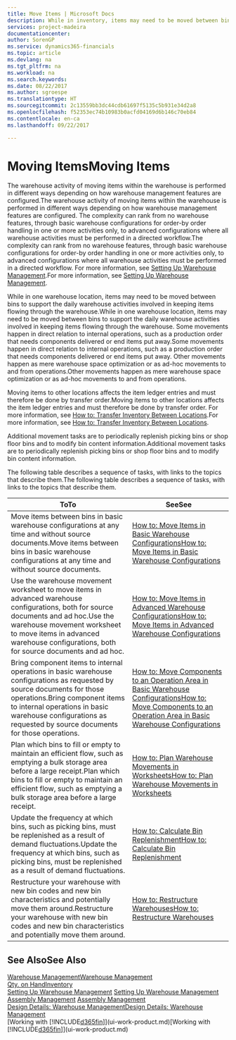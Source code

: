 ```yaml
---
title: Move Items | Microsoft Docs
description: While in inventory, items may need to be moved between bins to support the daily warehouse activities involved in keeping items flowing through the warehouse. Some movements happen in direct relation to internal operations, such as a production order that needs components delivered or end items put away. Other movements happen as mere warehouse space optimization or as ad-hoc movements to and from operations.
services: project-madeira
documentationcenter: 
author: SorenGP
ms.service: dynamics365-financials
ms.topic: article
ms.devlang: na
ms.tgt_pltfrm: na
ms.workload: na
ms.search.keywords: 
ms.date: 08/22/2017
ms.author: sgroespe
ms.translationtype: HT
ms.sourcegitcommit: 2c13559bb3dc44cdb61697f5135c5b931e34d2a8
ms.openlocfilehash: f52353ec74b10983b0acfd04169d6b146c70eb84
ms.contentlocale: en-ca
ms.lasthandoff: 09/22/2017

---
```

# <a name="moving-items"></a><span data-ttu-id="6a2c7-105">Moving Items</span><span class="sxs-lookup"><span data-stu-id="6a2c7-105">Moving Items</span></span>
<span data-ttu-id="6a2c7-106">The warehouse activity of moving items within the warehouse is performed in different ways depending on how warehouse management features are configured.</span><span class="sxs-lookup"><span data-stu-id="6a2c7-106">The warehouse activity of moving items within the warehouse is performed in different ways depending on how warehouse management features are configured.</span></span> <span data-ttu-id="6a2c7-107">The complexity can rank from no warehouse features, through basic warehouse configurations for order-by order handling in one or more activities only, to advanced configurations where all warehouse activities must be performed in a directed workflow.</span><span class="sxs-lookup"><span data-stu-id="6a2c7-107">The complexity can rank from no warehouse features, through basic warehouse configurations for order-by order handling in one or more activities only, to advanced configurations where all warehouse activities must be performed in a directed workflow.</span></span> <span data-ttu-id="6a2c7-108">For more information, see [Setting Up Warehouse Management](warehouse-setup-warehouse.md).</span><span class="sxs-lookup"><span data-stu-id="6a2c7-108">For more information, see [Setting Up Warehouse Management](warehouse-setup-warehouse.md).</span></span>

<span data-ttu-id="6a2c7-109">While in one warehouse location, items may need to be moved between bins to support the daily warehouse activities involved in keeping items flowing through the warehouse.</span><span class="sxs-lookup"><span data-stu-id="6a2c7-109">While in one warehouse location, items may need to be moved between bins to support the daily warehouse activities involved in keeping items flowing through the warehouse.</span></span> <span data-ttu-id="6a2c7-110">Some movements happen in direct relation to internal operations, such as a production order that needs components delivered or end items put away.</span><span class="sxs-lookup"><span data-stu-id="6a2c7-110">Some movements happen in direct relation to internal operations, such as a production order that needs components delivered or end items put away.</span></span> <span data-ttu-id="6a2c7-111">Other movements happen as mere warehouse space optimization or as ad-hoc movements to and from operations.</span><span class="sxs-lookup"><span data-stu-id="6a2c7-111">Other movements happen as mere warehouse space optimization or as ad-hoc movements to and from operations.</span></span>

<span data-ttu-id="6a2c7-112">Moving items to other locations affects the item ledger entries and must therefore be done by transfer order.</span><span class="sxs-lookup"><span data-stu-id="6a2c7-112">Moving items to other locations affects the item ledger entries and must therefore be done by transfer order.</span></span> <span data-ttu-id="6a2c7-113">For more information, see [How to: Transfer Inventory Between Locations](inventory-how-transfer-between-locations.md).</span><span class="sxs-lookup"><span data-stu-id="6a2c7-113">For more information, see [How to: Transfer Inventory Between Locations](inventory-how-transfer-between-locations.md).</span></span>  

<span data-ttu-id="6a2c7-114">Additional movement tasks are to periodically replenish picking bins or shop floor bins and to modify bin content information.</span><span class="sxs-lookup"><span data-stu-id="6a2c7-114">Additional movement tasks are to periodically replenish picking bins or shop floor bins and to modify bin content information.</span></span>  

 <span data-ttu-id="6a2c7-115">The following table describes a sequence of tasks, with links to the topics that describe them.</span><span class="sxs-lookup"><span data-stu-id="6a2c7-115">The following table describes a sequence of tasks, with links to the topics that describe them.</span></span>   

|<span data-ttu-id="6a2c7-116">**To**</span><span class="sxs-lookup"><span data-stu-id="6a2c7-116">**To**</span></span>|<span data-ttu-id="6a2c7-117">**See**</span><span class="sxs-lookup"><span data-stu-id="6a2c7-117">**See**</span></span>|  
|------------|-------------|  
|<span data-ttu-id="6a2c7-118">Move items between bins in basic warehouse configurations at any time and without source documents.</span><span class="sxs-lookup"><span data-stu-id="6a2c7-118">Move items between bins in basic warehouse configurations at any time and without source documents.</span></span>|[<span data-ttu-id="6a2c7-119">How to: Move Items in Basic Warehouse Configurations</span><span class="sxs-lookup"><span data-stu-id="6a2c7-119">How to: Move Items in Basic Warehouse Configurations</span></span>](warehouse-how-to-move-items-ad-hoc-in-basic-warehousing.md)|
|<span data-ttu-id="6a2c7-120">Use the warehouse movement worksheet to move items in advanced warehouse configurations, both for source documents and ad hoc.</span><span class="sxs-lookup"><span data-stu-id="6a2c7-120">Use the warehouse movement worksheet to move items in advanced warehouse configurations, both for source documents and ad hoc.</span></span>|[<span data-ttu-id="6a2c7-121">How to: Move Items in Advanced Warehouse Configurations</span><span class="sxs-lookup"><span data-stu-id="6a2c7-121">How to: Move Items in Advanced Warehouse Configurations</span></span>](warehouse-how-to-move-items-in-advanced-warehousing.md)|  
|<span data-ttu-id="6a2c7-122">Bring component items to internal operations in basic warehouse configurations as requested by source documents for those operations.</span><span class="sxs-lookup"><span data-stu-id="6a2c7-122">Bring component items to internal operations in basic warehouse configurations as requested by source documents for those operations.</span></span>|[<span data-ttu-id="6a2c7-123">How to: Move Components to an Operation Area in Basic Warehouse Configurations</span><span class="sxs-lookup"><span data-stu-id="6a2c7-123">How to: Move Components to an Operation Area in Basic Warehouse Configurations</span></span>](warehouse-how-to-move-components-to-an-operation-area-in-basic-warehousing.md)|
|<span data-ttu-id="6a2c7-124">Plan which bins to fill or empty to maintain an efficient flow, such as emptying a bulk storage area before a large receipt.</span><span class="sxs-lookup"><span data-stu-id="6a2c7-124">Plan which bins to fill or empty to maintain an efficient flow, such as emptying a bulk storage area before a large receipt.</span></span>|[<span data-ttu-id="6a2c7-125">How to: Plan Warehouse Movements in Worksheets</span><span class="sxs-lookup"><span data-stu-id="6a2c7-125">How to: Plan Warehouse Movements in Worksheets</span></span>](warehouse-how-to-plan-warehouse-movements-in-worksheets.md)|
|<span data-ttu-id="6a2c7-126">Update the frequency at which bins, such as picking bins, must be replenished as a result of demand fluctuations.</span><span class="sxs-lookup"><span data-stu-id="6a2c7-126">Update the frequency at which bins, such as picking bins, must be replenished as a result of demand fluctuations.</span></span>|[<span data-ttu-id="6a2c7-127">How to: Calculate Bin Replenishment</span><span class="sxs-lookup"><span data-stu-id="6a2c7-127">How to: Calculate Bin Replenishment</span></span>](warehouse-how-to-calculate-bin-replenishment.md)|
|<span data-ttu-id="6a2c7-128">Restructure your warehouse with new bin codes and new bin characteristics and potentially move them around.</span><span class="sxs-lookup"><span data-stu-id="6a2c7-128">Restructure your warehouse with new bin codes and new bin characteristics and potentially move them around.</span></span>|[<span data-ttu-id="6a2c7-129">How to: Restructure Warehouses</span><span class="sxs-lookup"><span data-stu-id="6a2c7-129">How to: Restructure Warehouses</span></span>](warehouse-how-to-restructure-warehouses.md)|  

## <a name="see-also"></a><span data-ttu-id="6a2c7-130">See Also</span><span class="sxs-lookup"><span data-stu-id="6a2c7-130">See Also</span></span>  
[<span data-ttu-id="6a2c7-131">Warehouse Management</span><span class="sxs-lookup"><span data-stu-id="6a2c7-131">Warehouse Management</span></span>](warehouse-manage-warehouse.md)  
[<span data-ttu-id="6a2c7-132">Qty. on Hand</span><span class="sxs-lookup"><span data-stu-id="6a2c7-132">Inventory</span></span>](inventory-manage-inventory.md)  
<span data-ttu-id="6a2c7-133">[Setting Up Warehouse Management](warehouse-setup-warehouse.md)   </span><span class="sxs-lookup"><span data-stu-id="6a2c7-133">[Setting Up Warehouse Management](warehouse-setup-warehouse.md)   </span></span>  
<span data-ttu-id="6a2c7-134">[Assembly Management](assembly-assemble-items.md)  </span><span class="sxs-lookup"><span data-stu-id="6a2c7-134">[Assembly Management](assembly-assemble-items.md)  </span></span>  
[<span data-ttu-id="6a2c7-135">Design Details: Warehouse Management</span><span class="sxs-lookup"><span data-stu-id="6a2c7-135">Design Details: Warehouse Management</span></span>](design-details-warehouse-management.md)  
<span data-ttu-id="6a2c7-136">[Working with [!INCLUDE[d365fin](includes/d365fin_md.md)]](ui-work-product.md)</span><span class="sxs-lookup"><span data-stu-id="6a2c7-136">[Working with [!INCLUDE[d365fin](includes/d365fin_md.md)]](ui-work-product.md)</span></span>


